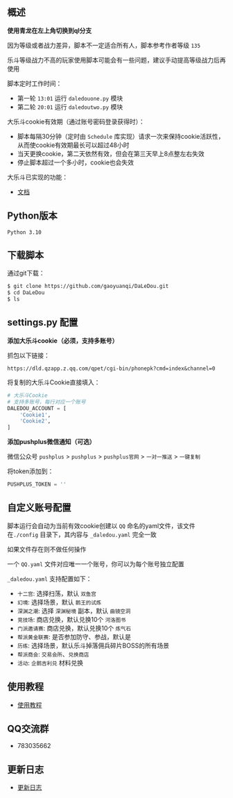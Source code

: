 ## 概述

**使用青龙在左上角切换到ql分支**

因为等级或者战力差异，脚本不一定适合所有人，脚本参考作者等级 `135`

乐斗等级战力不高的玩家使用脚本可能会有一些问题，建议手动提高等级战力后再使用

脚本定时工作时间：
- 第一轮 `13:01` 运行 `daledouone.py` 模块
- 第二轮 `20:01` 运行 `daledoutwo.py` 模块

大乐斗cookie有效期（通过账号密码登录获得时）：
- 脚本每隔30分钟（定时由 `Schedule` 库实现）请求一次来保持cookie活跃性，从而使cookie有效期最长可以超过48小时
- 当天更换cookie，第二天依然有效，但会在第三天早上8点整左右失效
- 停止脚本超过一个多小时，cookie也会失效

大乐斗已实现的功能：
- [文档](https://www.gaoyuanqi.cn/python-daledou/#more)


## Python版本

```
Python 3.10
```


## 下载脚本

通过git下载：
```sh
$ git clone https://github.com/gaoyuanqi/DaLeDou.git
$ cd DaLeDou
$ ls
```


## settings.py 配置

**添加大乐斗cookie（必须，支持多账号）**

抓包以下链接：
```
https://dld.qzapp.z.qq.com/qpet/cgi-bin/phonepk?cmd=index&channel=0
```

将复制的大乐斗Cookie直接填入：
```python
# 大乐斗Cookie
# 支持多账号，每行对应一个账号
DALEDOU_ACCOUNT = [
    'Cookie1',
    'Cookie2',
]
```

**添加pushplus微信通知（可选）**

微信公众号 `pushplus` > `pushplus` > `pushplus官网` > `一对一推送` > `一键复制`

将token添加到：
```python
PUSHPLUS_TOKEN = ''
```


## 自定义账号配置

脚本运行会自动为当前有效cookie创建以 `QQ` 命名的yaml文件，该文件在`./config` 目录下，其内容与 `_daledou.yaml` 完全一致

如果文件存在则不做任何操作

一个 `QQ.yaml` 文件对应唯一一个账号，你可以为每个账号独立配置

`_daledou.yaml` 支持配置如下：
- `十二宫`: 选择扫荡，默认 `双鱼宫`
- `幻境`: 选择场景，默认 `鹅王的试炼`
- `深渊之潮`: 选择 `深渊秘境` 副本，默认 `曲镜空洞`
- `竞技场`: 商店兑换，默认兑换10个 `河洛图书`
- `门派邀请赛`: 商店兑换，默认兑换10个 `炼气石`
- `帮派黄金联赛`: 是否参加防守、参战，默认是
- `历练`: 选择场景，默认乐斗掉落佣兵碎片BOSS的所有场景
- `帮派商会`: `交易会所`、`兑换商店`
- `活动`: `企鹅吉利兑` 材料兑换


## 使用教程

- [使用教程](./md/tutorials.md ':include')


## QQ交流群

- 783035662


## 更新日志

- [更新日志](./md/update_log.md ':include')
